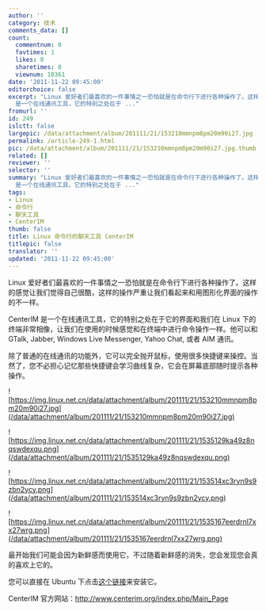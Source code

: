 ```yaml
---
author: ''
category: 技术
comments_data: []
count:
  commentnum: 0
  favtimes: 1
  likes: 0
  sharetimes: 0
  viewnum: 10361
date: '2011-11-22 09:45:00'
editorchoice: false
excerpt: "Linux 爱好者们最喜欢的一件事情之一恐怕就是在命令行下进行各种操作了。这样的感觉让我们觉得自己很酷，这样的操作严重让我们看起来和用图形化界面的操作的不一样。\r\nCenterIM
  是一个在线通讯工具，它的特别之处在于 ..."
fromurl: ''
id: 249
islctt: false
largepic: /data/attachment/album/201111/21/153210mmnpm8pm20m90i27.jpg
permalink: /article-249-1.html
pic: /data/attachment/album/201111/21/153210mmnpm8pm20m90i27.jpg.thumb.jpg
related: []
reviewer: ''
selector: ''
summary: "Linux 爱好者们最喜欢的一件事情之一恐怕就是在命令行下进行各种操作了。这样的感觉让我们觉得自己很酷，这样的操作严重让我们看起来和用图形化界面的操作的不一样。\r\nCenterIM
  是一个在线通讯工具，它的特别之处在于 ..."
tags:
- Linux
- 命令行
- 聊天工具
- CenterIM
thumb: false
title: Linux 命令行的聊天工具 CenterIM
titlepic: false
translator: ''
updated: '2011-11-22 09:45:00'
---
```


Linux 爱好者们最喜欢的一件事情之一恐怕就是在命令行下进行各种操作了。这样的感觉让我们觉得自己很酷，这样的操作严重让我们看起来和用图形化界面的操作的不一样。


CenterIM 是一个在线通讯工具，它的特别之处在于它的界面和我们在 Linux 下的终端非常相像，让我们在使用的时候感觉和在终端中进行命令操作一样。他可以和 GTalk, Jabber, Windows Live Messenger, Yahoo Chat, 或者 AIM 通讯。


除了普通的在线通讯的功能外，它可以完全抛开鼠标，使用很多快捷键来操控。当然了，您不必担心记忆那些快捷键会学习曲线复杂，它会在屏幕底部随时提示各种操作。


![https://img.linux.net.cn/data/attachment/album/201111/21/153210mmnpm8pm20m90i27.jpg](/data/attachment/album/201111/21/153210mmnpm8pm20m90i27.jpg)


![https://img.linux.net.cn/data/attachment/album/201111/21/1535129ka49z8nqswdexqu.png](/data/attachment/album/201111/21/1535129ka49z8nqswdexqu.png)


![https://img.linux.net.cn/data/attachment/album/201111/21/153514xc3ryn9s9zbn2ycy.png](/data/attachment/album/201111/21/153514xc3ryn9s9zbn2ycy.png)


![https://img.linux.net.cn/data/attachment/album/201111/21/1535167eerdrnl7xx27wrg.png](/data/attachment/album/201111/21/1535167eerdrnl7xx27wrg.png)


最开始我们可能会因为新鲜感而使用它，不过随着新鲜感的消失，您会发现您会真的喜欢上它的。


您可以直接在 Ubuntu 下点击[这个链接](apt:centerim)来安装它。


CenterIM 官方网站：<http://www.centerim.org/index.php/Main_Page>